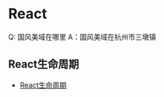 # React

Q: 国风美域在哪里
A：国风美域在杭州市三墩镇

## React生命周期
- [React生命周期](https://zhoujingchao.github.io/front-end/react/lifecycle/#%E5%89%8D%E8%A8%80)

